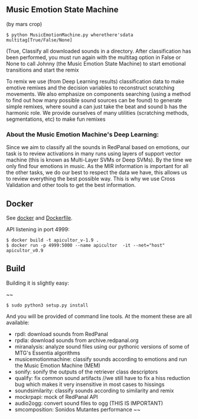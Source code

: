 ## Music Emotion State Machine
(by mars crop)

```
$ python MusicEmotionMachine.py wherethere'sdata multitag[True/False/None]
```

(True, Classify all downloaded sounds in a directory. After classification has been performed, you must run again with the multitag option in False or None to call Johnny (the Music Emotion State Machine) to start emotional transitions and start the remix

To remix we use (from Deep Learning results) classification data to make emotive remixes and the decision variables to reconstruct scratching movements. We also emphasize on components searching (using a method to find out how many possible sound sources can be found) to generate simple remixes, where sound a can just take the beat and sound b has the harmonic role. We provide ourselves of many utilities (scratching methods, segmentations, etc) to make fun remixes

### About the Music Emotion Machine's Deep Learning:

Since we aim to classify all the sounds in RedPanal based on emotions, our task is to review activations in many runs using layers of support vector machine (this is known as Multi-Layer SVMs or Deep SVMs). By the time we only find four emotions in music. As the MIR information is important for all the other tasks, we do our best to respect the data we have, this allows us to review everything the best possible way. This is why we use Cross Validation and other tools to get the best information.

## Docker

See [docker](docker.md) and [Dockerfile](Dockerfile.md).


API listening in port 4999:
```
$ docker build -t apicultor_v-1.9 .
$ docker run -p 4999:5000 --name apicultor  -it --net="host"  apicultor_v0.9
```

## Build

Building it is slightly easy:

~~
```
$ sudo python3 setup.py install
```
And you will be provided of command line tools. At the moment these are all available:

* rpdl: download sounds from RedPanal
* rpdla: download sounds from archive.redpanal.org
* miranalysis: analyze sound files using our pythonic versions of some of MTG's Essentia algorithms
* musicemotionmachine: classify sounds according to emotions and run the Music Emotion Machine (MEM)
* sonify: sonify the outputs of the retriever class descriptors
* qualify: fix common sound artifacts //we still have to fix a hiss reduction bug which makes it very insensitive in most cases to hissings
* soundsimilarity: classify sounds according to similarity and remix
* mockrpapi: mock of RedPanal API
* audio2ogg: convert sound files to ogg (THIS IS IMPORTANT)
* smcomposition: Sonidos Mutantes performance 
~~
